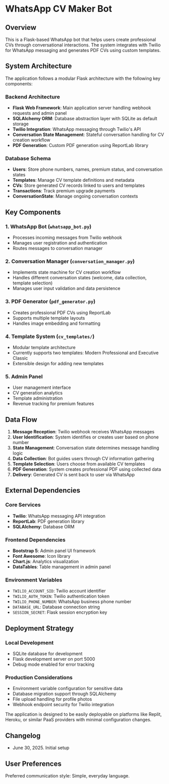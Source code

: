 # WhatsApp CV Maker Bot

## Overview

This is a Flask-based WhatsApp bot that helps users create professional CVs through conversational interactions. The system integrates with Twilio for WhatsApp messaging and generates PDF CVs using custom templates.

## System Architecture

The application follows a modular Flask architecture with the following key components:

### Backend Architecture
- **Flask Web Framework**: Main application server handling webhook requests and admin panel
- **SQLAlchemy ORM**: Database abstraction layer with SQLite as default storage
- **Twilio Integration**: WhatsApp messaging through Twilio's API
- **Conversation State Management**: Stateful conversation handling for CV creation workflow
- **PDF Generation**: Custom PDF generation using ReportLab library

### Database Schema
- **Users**: Store phone numbers, names, premium status, and conversation states
- **Templates**: Manage CV template definitions and metadata
- **CVs**: Store generated CV records linked to users and templates
- **Transactions**: Track premium upgrade payments
- **ConversationState**: Manage ongoing conversation contexts

## Key Components

### 1. WhatsApp Bot (`whatsapp_bot.py`)
- Processes incoming messages from Twilio webhook
- Manages user registration and authentication
- Routes messages to conversation manager

### 2. Conversation Manager (`conversation_manager.py`)
- Implements state machine for CV creation workflow
- Handles different conversation states (welcome, data collection, template selection)
- Manages user input validation and data persistence

### 3. PDF Generator (`pdf_generator.py`)
- Creates professional PDF CVs using ReportLab
- Supports multiple template layouts
- Handles image embedding and formatting

### 4. Template System (`cv_templates/`)
- Modular template architecture
- Currently supports two templates: Modern Professional and Executive Classic
- Extensible design for adding new templates

### 5. Admin Panel
- User management interface
- CV generation analytics
- Template administration
- Revenue tracking for premium features

## Data Flow

1. **Message Reception**: Twilio webhook receives WhatsApp messages
2. **User Identification**: System identifies or creates user based on phone number
3. **State Management**: Conversation state determines message handling logic
4. **Data Collection**: Bot guides users through CV information gathering
5. **Template Selection**: Users choose from available CV templates
6. **PDF Generation**: System creates professional PDF using collected data
7. **Delivery**: Generated CV is sent back to user via WhatsApp

## External Dependencies

### Core Services
- **Twilio**: WhatsApp messaging API integration
- **ReportLab**: PDF generation library
- **SQLAlchemy**: Database ORM

### Frontend Dependencies
- **Bootstrap 5**: Admin panel UI framework
- **Font Awesome**: Icon library
- **Chart.js**: Analytics visualization
- **DataTables**: Table management in admin panel

### Environment Variables
- `TWILIO_ACCOUNT_SID`: Twilio account identifier
- `TWILIO_AUTH_TOKEN`: Twilio authentication token
- `TWILIO_PHONE_NUMBER`: WhatsApp business phone number
- `DATABASE_URL`: Database connection string
- `SESSION_SECRET`: Flask session encryption key

## Deployment Strategy

### Local Development
- SQLite database for development
- Flask development server on port 5000
- Debug mode enabled for error tracking

### Production Considerations
- Environment variable configuration for sensitive data
- Database migration support through SQLAlchemy
- File upload handling for profile photos
- Webhook endpoint security for Twilio integration

The application is designed to be easily deployable on platforms like Replit, Heroku, or similar PaaS providers with minimal configuration changes.

## Changelog
- June 30, 2025. Initial setup

## User Preferences

Preferred communication style: Simple, everyday language.